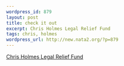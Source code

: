 ```yaml
--- 
wordpress_id: 879
layout: post
title: check it out
excerpt: Chris Holmes Legal Relief Fund
tags: chris, holmes
wordpress_url: http://new.nata2.org/?p=879
---
```

<a href="http://savechrisfromprison.org">Chris Holmes Legal Relief Fund</a>
